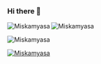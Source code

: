 ### Hi there 👋

<p>
    <img align="left" src="https://github-readme-stats.vercel.app/api?username=Miskamyasa&show_icons=true&locale=en" alt="Miskamyasa" />
<!--     <img align="right" src="https://github-readme-streak-stats.herokuapp.com/?user=Miskamyasa&" alt="Miskamyasa" /> -->
    <img src="https://github-readme-stats.vercel.app/api/top-langs?username=Miskamyasa&show_icons=true&locale=en&layout=compact" alt="Miskamyasa" />
</p>
<p>
    
</p>
<p>
    <img src="https://github-readme-stats.vercel.app/api/top-langs?username=Miskamyasa&show_icons=true&locale=en&layout=compact" alt="Miskamyasa" />
</p>
<p>
    <a href="https://github.com/ryo-ma/github-profile-trophy"><img src="https://github-profile-trophy.vercel.app/?username=Miskamyasa" alt="Miskamyasa" /></a>
</p>

<!--
**Miskamyasa/Miskamyasa** is a ✨ _special_ ✨ repository because its `README.md` (this file) appears on your GitHub profile.

Here are some ideas to get you started:

- 🔭 I’m currently working on ...
- 🌱 I’m currently learning ...
- 👯 I’m looking to collaborate on ...
- 🤔 I’m looking for help with ...
- 💬 Ask me about ...
- 📫 How to reach me: ...
- 😄 Pronouns: ...
- ⚡ Fun fact: ...
-->

